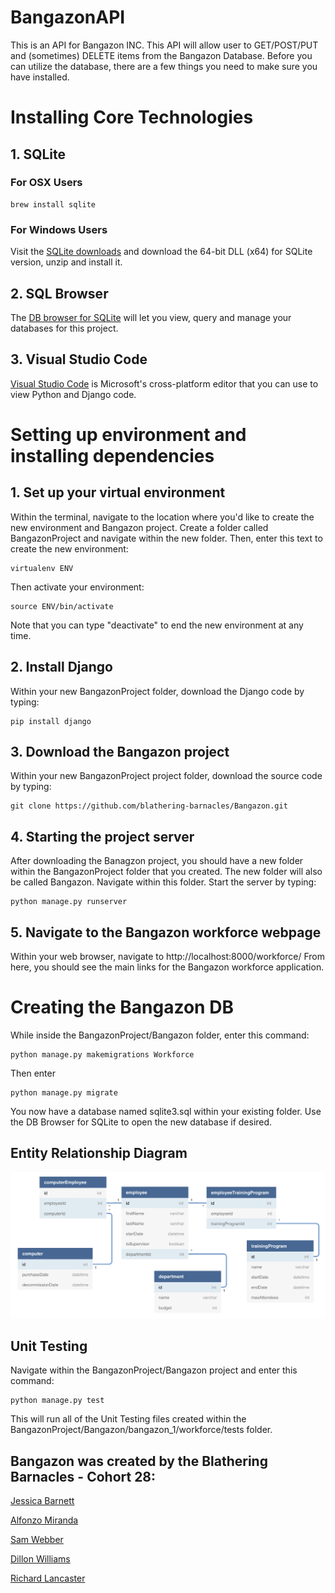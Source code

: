 # BangazonAPI

This is an API for Bangazon INC. This API will allow user to GET/POST/PUT and (sometimes) DELETE items from the Bangazon Database. Before you can utilize the database, there are a few things you need to make sure you have installed.

# Installing Core Technologies

## 1. SQLite

### For OSX Users

```
brew install sqlite
```

### For Windows Users

Visit the [SQLite downloads](https://www.sqlite.org/download.html) and download the 64-bit DLL (x64) for SQLite version, unzip and install it.

## 2. SQL Browser

The [DB browser for SQLite](http://sqlitebrowser.org/) will let you view, query and manage your databases for this project.

## 3. Visual Studio Code

[Visual Studio Code](https://code.visualstudio.com/download) is Microsoft's cross-platform editor that you can use to view Python and Django code.

# Setting up environment and installing dependencies

## 1. Set up your virtual environment

Within the terminal, navigate to the location where you'd like to create the new environment and Bangazon project. Create a folder called BangazonProject and navigate within the new folder. Then, enter this text to create the new environment:
```
virtualenv ENV
```
Then activate your environment:
```
source ENV/bin/activate
```
Note that you can type "deactivate" to end the new environment at any time.

## 2. Install Django

Within your new BangazonProject folder, download the Django code by typing:
```
pip install django
```

## 3. Download the Bangazon project

Within your new BangazonProject project folder, download the source code by typing:
```
git clone https://github.com/blathering-barnacles/Bangazon.git
```

## 4. Starting the project server

After downloading the Banagzon project, you should have a new folder within the BangazonProject folder that you created. The new folder will also be called Bangazon.  Navigate within this folder.  Start the server by typing:
```
python manage.py runserver
```

## 5. Navigate to the Bangazon workforce webpage

Within your web browser, navigate to http://localhost:8000/workforce/
From here, you should see the main links for the Bangazon workforce application.


# Creating the Bangazon DB

While inside the BangazonProject/Bangazon folder, enter this command:
```
python manage.py makemigrations Workforce
```
Then enter
```
python manage.py migrate
```
You now have a database named sqlite3.sql within your existing folder.  Use the DB Browser for SQLite to open the new database if desired.

## Entity Relationship Diagram
![BANAZON ERD](/Bangazon_ERD.png "Bangazon ERD")

## Unit Testing

Navigate within the BangazonProject/Bangazon project and enter this command:
```
python manage.py test
```

This will run all of the Unit Testing files created within the BangazonProject/Bangazon/bangazon_1/workforce/tests folder.



## Bangazon was created by the Blathering Barnacles - Cohort 28:

[Jessica Barnett](https://github.com/jessicabarnett8219)

[Alfonzo Miranda](https://github.com/Kazathur92)

[Sam Webber](https://github.com/buffard)

[Dillon Williams](https://github.com/CosignMyCodesign)

[Richard Lancaster](https://github.com/rjlancaster)